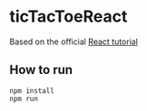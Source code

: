 # ticTacToeReact
Based on the official [React tutorial](https://react.dev/learn/tutorial-tic-tac-toe)

## How to run
```
npm install
npm run
```
